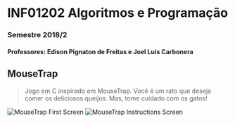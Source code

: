 # INF01202 Algoritmos e Programação
### Semestre 2018/2
#### **Professores:** Edison Pignaton de Freitas e  Joel Luis Carbonera

## MouseTrap
> Jogo em C inspirado em MouseTrap. 
> Você é um rato que deseja comer os deliciosos queijos. Mas, tome cuidado com os gatos!

![MouseTrap First Screen](https://i.imgur.com/rKKUQcO.png)
![MouseTrap Instructions Screen](https://i.imgur.com/6WqOiuE.png)
